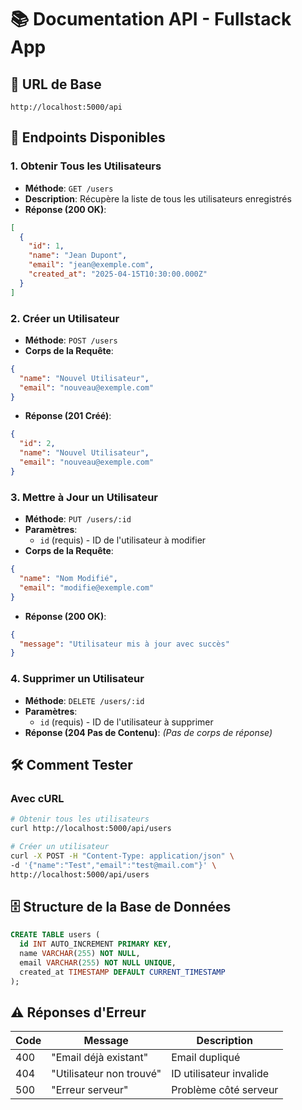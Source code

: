 # 📚 Documentation API - Fullstack App

## 🔗 URL de Base
`http://localhost:5000/api`

## 🚀 Endpoints Disponibles

### 1. Obtenir Tous les Utilisateurs
- **Méthode**: `GET /users`
- **Description**: Récupère la liste de tous les utilisateurs enregistrés
- **Réponse (200 OK)**:
```json
[
  {
    "id": 1,
    "name": "Jean Dupont",
    "email": "jean@exemple.com",
    "created_at": "2025-04-15T10:30:00.000Z"
  }
]
```

### 2. Créer un Utilisateur
- **Méthode**: `POST /users`
- **Corps de la Requête**:
```json
{
  "name": "Nouvel Utilisateur",
  "email": "nouveau@exemple.com"
}
```
- **Réponse (201 Créé)**:
```json
{
  "id": 2,
  "name": "Nouvel Utilisateur",
  "email": "nouveau@exemple.com"
}
```

### 3. Mettre à Jour un Utilisateur
- **Méthode**: `PUT /users/:id`
- **Paramètres**:
  - `id` (requis) - ID de l'utilisateur à modifier
- **Corps de la Requête**:
```json
{
  "name": "Nom Modifié",
  "email": "modifie@exemple.com"
}
```
- **Réponse (200 OK)**:
```json
{
  "message": "Utilisateur mis à jour avec succès"
}
```

### 4. Supprimer un Utilisateur
- **Méthode**: `DELETE /users/:id`
- **Paramètres**:
  - `id` (requis) - ID de l'utilisateur à supprimer
- **Réponse (204 Pas de Contenu)**:
  *(Pas de corps de réponse)*

## 🛠️ Comment Tester

### Avec cURL
```bash
# Obtenir tous les utilisateurs
curl http://localhost:5000/api/users

# Créer un utilisateur
curl -X POST -H "Content-Type: application/json" \
-d '{"name":"Test","email":"test@mail.com"}' \
http://localhost:5000/api/users
```

## 🗄️ Structure de la Base de Données
```sql
CREATE TABLE users (
  id INT AUTO_INCREMENT PRIMARY KEY,
  name VARCHAR(255) NOT NULL,
  email VARCHAR(255) NOT NULL UNIQUE,
  created_at TIMESTAMP DEFAULT CURRENT_TIMESTAMP
);
```

## ⚠️ Réponses d'Erreur

| Code | Message                  | Description                     |
|------|--------------------------|---------------------------------|
| 400  | "Email déjà existant"    | Email dupliqué                  |
| 404  | "Utilisateur non trouvé" | ID utilisateur invalide         |
| 500  | "Erreur serveur"         | Problème côté serveur           |

